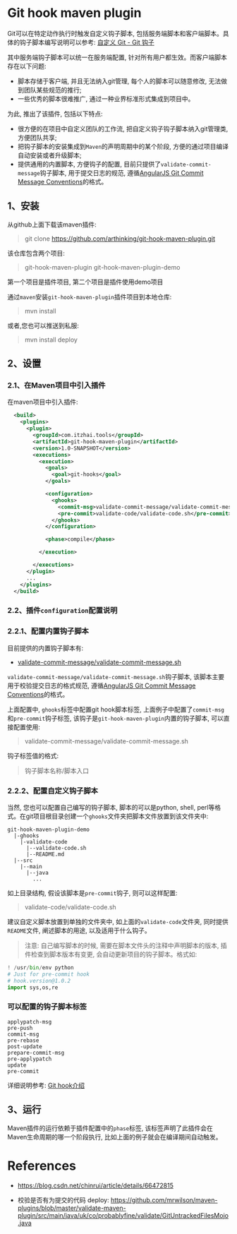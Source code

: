 # Git hook maven plugin

Git可以在特定动作执行时触发自定义钩子脚本, 包括服务端脚本和客户端脚本。具体的钩子脚本编写说明可以参考: [自定义 Git - Git 钩子](https://www.git-scm.com/book/zh/v2/%E8%87%AA%E5%AE%9A%E4%B9%89-Git-Git-%E9%92%A9%E5%AD%90)

其中服务端钩子脚本可以统一在服务端配置, 针对所有用户都生效。而客户端脚本存在以下问题:

* 脚本存储于客户端, 并且无法纳入git管理, 每个人的脚本可以随意修改, 无法做到团队某些规范的推行;
* 一些优秀的脚本很难推广, 通过一种业界标准形式集成到项目中。

为此, 推出了该插件, 包括以下特点:

* 很方便的在项目中自定义团队的工作流, 把自定义钩子钩子脚本纳入git管理类, 方便团队共享;
* 把钩子脚本的安装集成到`Maven`的声明周期中的某个阶段, 方便的通过项目编译自动安装或者升级脚本;
* 提供通用的内置脚本, 方便钩子的配置, 目前只提供了`validate-commit-message`钩子脚本, 用于提交日志的规范, 遵循[AngularJS Git Commit Message Conventions](https://docs.google.com/document/d/1QrDFcIiPjSLDn3EL15IJygNPiHORgU1_OOAqWjiDU5Y/edit#)的格式。

## 1、安装

从github上面下载该maven插件:

> git clone https://github.com/arthinking/git-hook-maven-plugin.git

该仓库包含两个项目:

> git-hook-maven-plugin
> git-hook-maven-plugin-demo

第一个项目是插件项目, 第二个项目是插件使用demo项目

通过`maven`安装`git-hook-maven-plugin`插件项目到本地仓库:

> mvn install

或者,您也可以推送到私服:

> mvn install deploy

## 2、设置

### 2.1、在Maven项目中引入插件

在maven项目中引入插件:

```xml
  <build>
    <plugins>
      <plugin>
        <groupId>com.itzhai.tools</groupId>
        <artifactId>git-hook-maven-plugin</artifactId>
        <version>1.0-SNAPSHOT</version>
        <executions>
          <execution>
            <goals>
              <goal>git-hooks</goal>
            </goals>

            <configuration>
              <ghooks>
                <commit-msg>validate-commit-message/validate-commit-message.sh</commit-msg>
                <pre-commit>validate-code/validate-code.sh</pre-commit>
              </ghooks>
            </configuration>

            <phase>compile</phase>

          </execution>

        </executions>
      </plugin>
      ...
    </plugins>
  </build>
```

### 2.2、插件`configuration`配置说明

### 2.2.1、配置内置钩子脚本

目前提供的内置钩子脚本有:

* [validate-commit-message/validate-commit-message.sh](https://github.com/arthinking/git-hook-maven-plugin/tree/master/git-hook-maven-plugin/src/main/resources/validate-commit-message) 

`validate-commit-message/validate-commit-message.sh`钩子脚本, 该脚本主要用于校验提交日志的格式规范, 遵循[AngularJS Git Commit Message Conventions](https://docs.google.com/document/d/1QrDFcIiPjSLDn3EL15IJygNPiHORgU1_OOAqWjiDU5Y/edit#)的格式。

上面配置中, `ghooks`标签中配置git hook脚本标签, 上面例子中配置了`commit-msg`和`pre-commit`钩子标签, 该钩子是`git-hook-maven-plugin`内置的钩子脚本, 可以直接配置使用:

> <commit-msg>validate-commit-message/validate-commit-message.sh</commit-msg>

钩子标签值的格式: 

> 钩子脚本名称/脚本入口

### 2.2.2、配置自定义钩子脚本

当然, 您也可以配置自己编写的钩子脚本, 脚本的可以是python, shell, perl等格式。在git项目根目录创建一个`ghooks`文件夹把脚本文件放置到该文件夹中:

```
git-hook-maven-plugin-demo
  |-ghooks
    |-validate-code
      |--validate-code.sh
      |--README.md
  |--src
    |--main
      |--java
        ...
```
如上目录结构, 假设该脚本是`pre-commit`钩子, 则可以这样配置:

> <pre-commit>validate-code/validate-code.sh</pre-commit>

建议自定义脚本放置到单独的文件夹中, 如上面的`validate-code`文件夹, 同时提供`README`文件, 阐述脚本的用途, 以及适用于什么钩子。

> 注意: 自己编写脚本的时候, 需要在脚本文件头的注释中声明脚本的版本, 插件检查到脚本版本有变更, 会自动更新项目的钩子脚本。格式如:

```python
! /usr/bin/env python
# Just for pre-commit hook
# hook.version@1.0.2
import sys,os,re
```

### 可以配置的钩子脚本标签

```
applypatch-msg
pre-push
commit-msg
pre-rebase
post-update
prepare-commit-msg
pre-applypatch
update
pre-commit
```

详细说明参考: [Git hook介绍](https://git-scm.com/docs/githooks)

## 3、运行

Maven插件的运行依赖于插件配置中的`phase`标签, 该标签声明了此插件会在Maven生命周期的哪一个阶段执行, 比如上面的例子就会在编译期间自动触发。


# References

- https://blog.csdn.net/chinrui/article/details/66472815

- 校验是否有为提交的代码 deploy: https://github.com/mrwilson/maven-plugins/blob/master/validate-maven-plugin/src/main/java/uk/co/probablyfine/validate/GitUntrackedFilesMojo.java
